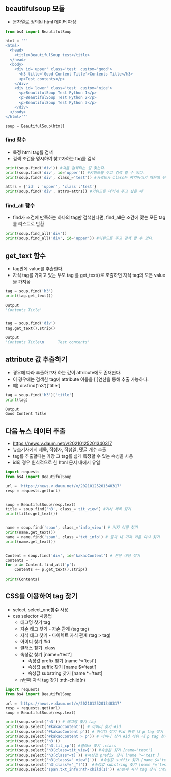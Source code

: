 ## beautifulsoup 모듈  

- 문자열로 정의된 html 데이터 파싱  
```python
from bs4 import BeautifulSoup

html = '''
<html>
  <head>
    <title>BeautifulSoup test</title>
  </head>
  <body>
    <div id='upper' class='test' custom='good'>
      <h3 title='Good Content Title'>Contents Title</h3>
      <p>Test contents</p>
    </div>
    <div id='lower' class='test' custom='nice'>
      <p>BeautifulSoup Test Python 1</p>
      <p>BeautifulSoup Test Python 2</p>
      <p>BeautifulSoup Test Python 3</p>
    </div>
  </body>
</html>'''

soup = BeautifulSoup(html)
```

### find 함수  
- 특정 html tag를 검색  
- 검색 조건을 명시하여 찾고자하는 tag를 검색  

```python
print(soup.find('div')) #처음 검색되는 걸 찾는다.
print(soup.find('div', id='upper')) #키워드를 주고 검색 할 수 있다.
print(soup.find('div', class_='test')) #키워드가 class는 예약어이기 때문에 뒤에 _를 붙인다.

attrs = {'id' : 'upper', 'class':'test'} 
print(soup.find('div', attrs=attrs)) #키워드를 여러개 주고 싶을 때
```

### find_all 함수
- find가 조건에 만족하는 하나의 tag만 검색한다면, find_all은 조건에 맞는 모든 tag를 리스트로 반환

```python
print(soup.find_all('div'))
print(soup.find_all('div', id='upper')) #키워드를 주고 검색 할 수 있다.
```

## get_text 함수  
- tag안에 value를 추출한다.  
- 자식 tag를 가지고 있는 부모 tag 를 get_text()로 호출하면 자식 tag의 모든 value을 가져옴  

```python
tag = soup.find('h3')
print(tag.get_text())

Output
'Contents Title'


tag = soup.find('div')
tag.get_text().strip()

Output
'Contents Title\n      Test contents'
```

## attribute 값 추출하기  
- 경우에 따라 추출하고자 하는 값이 attribute에도 존재한다.  
- 이 경우에는 검색한 tag에 attribute 이름을 [ ]연산을 통해 추출 가능하다.  
- 예) div.find('h3')['title']  

```python
tag = soup.find('h3')['title']
print(tag)

Output
Good Content Title
```

## 다음 뉴스 데이터 추출  
 - https://news.v.daum.net/v/20210125201340317  
 - 뉴스기사에서 제목, 작성자, 작성일, 댓글 개수 추출  
 - tag를 추출할때는 가장 그 tag를 쉽게 특정할 수 있는 속성을 사용  
  - id의 경우 원칙적으로 한 html 문서 내에서 유일  

```python
import requests
from bs4 import BeautifulSoup

url = 'https://news.v.daum.net/v/20210125201340317'
resp = requests.get(url)


soup = BeautifulSoup(resp.text)
title = soup.find('h3', class_='tit_view') #기사 제목 찾기
print(title.get_text())


name = soup.find('span', class_='info_view') # 기자 이름 찾기
print(name.get_text())
name = name.find('span', class_='txt_info') # 결과 내 기자 이름 다시 찾기
print(name.get_text())  


Content = soup.find('div', id='kakaoContent') # 본문 내용 찾기
Contents = ''
for p in Content.find_all('p'):
    Contents += p.get_text().strip()
    
print(Contents)
```

## CSS를 이용하여 tag 찾기  
 - select, select_one함수 사용   
 - css selector 사용법  
   - 태그명 찾기 tag   
   - 자손 태그 찾기 - 자손 관계 (tag tag)  
   - 자식 태그 찾기 - 다이렉트 자식 관계 (tag > tag)  
   - 아이디 찾기 #id  
   - 클래스 찾기 .class  
   - 속성값 찾기 [name='test']  
     - 속성값 prefix 찾기 [name ^='test']  
     - 속성값 suffix 찾기 [name $='test']  
     - 속성값 substring 찾기 [name *='test]  
   - n번째 자식 tag 찾기 :nth-child(n)  

```python
import requests
from bs4 import BeautifulSoup

url = 'https://news.v.daum.net/v/20210125201340317'
resp = requests.get(url)
soup = BeautifulSoup(resp.text)

print(soup.select('h3')) # 태그명 찾기 tag 
print(soup.select('#kakaoContent')) # 아이디 찾기 #id
print(soup.select('#kakaoContent p')) # 아이디 찾기 #id 하위 내 p tag 찾기 (자손 태그 찾기 - 자손 관계 (tag tag))
print(soup.select('#kakaoContent > p')) # 아이디 찾기 #id 하위 내 p tag 찾기 (자식 태그 찾기 - 다이렉트 자식 관계 (tag > tag))
print(soup.select('h3'))
print(soup.select('h3.tit_cp')) #클래스 찾기 .class
print(soup.select('h3[class=tit_view]')) #속성값 찾기 [name='test']
print(soup.select('h3[class^=t]')) #속성값 prefix 찾기 [name ^='test']
print(soup.select('h3[class$="_view"]'))  #속성값 suffix 찾기 [name $='test']
print(soup.select('h3[class*="_"]'))  #속성값 substring 찾기 [name *='test]
print(soup.select('span.txt_info:nth-child(1)')) #n번째 자식 tag 찾기 :nth-child(n)
```


